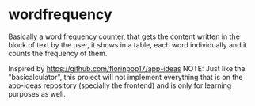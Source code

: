# wordfrequency
Basically a word frequency counter, that gets the content written in the block of text by the user, it shows in a table, each word individually and it counts the frequency of them.


Inspired by https://github.com/florinpop17/app-ideas 
NOTE: Just like the "basicalculator", this project will not implement everything that is on the app-ideas repository (specially the frontend) and is only for learning purposes as well.
